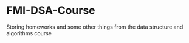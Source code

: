 # FMI-DSA-Course
Storing homeworks and some other things from the data structure and algorithms course
